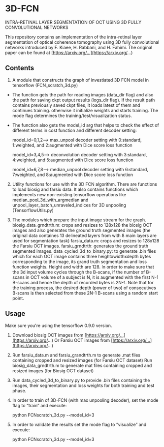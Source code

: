 
# 3D-FCN
INTRA-RETINAL LAYER SEGMENTATION OF OCT USING 3D FULLY CONVOLUTIONAL NETWORKS

This repository contains an implementation of the intra-retinal layer segmentation of optical coherence tomography using 3D fully convolutional networks introduced by F. Kiaee, H. Rabbani, and H. Fahimi. The original paper can be found at
[https://arxiv.org/…](https://arxiv.org/...)

## Contents

1. A module that constructs the graph of investiated 3D FCN model in tensorflow  (FCN_scratch_3d.py)
* The function gets the path for reading images (data_dir flag) and also the path for saving ckpt output results (logs_dir flag). If the result path contains previously saved ckpt files, it loads latest of them and continues training. otherwise it initialize weights and starts training.
The mode flag determines the training/test/visualization status.
* The function also gets the model_id arg that helps to check the effect of different terms in cost function and different decoder setting: 

  model_id=0,1,2--> max_unpool decoder setting with 0:standard, 1:weighted, and 2:augmented with Dice score loss function
 
  model_id=3,4,5--> deconvolution decoder setting with 3:standard, 4:weighted, and 5:augmented with Dice score loss function
 
  model_id=6,7,8--> median_unpool decoder setting with 6:standard, 7:weighted, and 8:augmented with Dice score loss function        


2. Utility functions for use with the 3D FCN algorithm. There are functions to load biosig and farsiu data. It also contains functions which implements new non-existing tensorflow operations like median_pool_3d_with_argmedian and unpool_layer_batch_unraveled_indices for 3D unpooling (TensorflowUtils.py)

3. The modules which prepare the input image stream for the graph. biosig_data_grndtrth.m: crops and resizes to 128x128 the biosig OCT images and also generates the ground truth segmented images (the original data containes 13 delineated layers from with 8 main layers are used for segmentation task)
farsiu_data.m: crops and resizes to 128x128 the Farsiu OCT images.
farsiu_grndtrth: generates the ground truth segmented images.
data_cycled_3d_to_binary.py: to generate .bin files which for each OCT image contains three heightxwidthxdepth bytes corresponding to the image, its grand truth segmentation and loss function weights. Height and width are 128. In order to make sure that the 3d input volume cycles through the B-scans, if the number of B-scans in OCT volume of a subject
is N, it is augmented with the first N-1 B-scans and hence the depth of recorded bytes is 2N-1. Note that for the training process, the desired depth (power of two) of consecutives B-scans is then selected from these 2N-1 B-scans using a random start point.  
 
## Usage

Make sure you're using the tensorflow 0.9.0 version.

1. Download biosig OCT images from [https://arxiv.org/…](https://arxiv.org/...)
Or 
Farsiu OCT images from 
[https://arxiv.org/…](https://arxiv.org/...)

2. Run farsiu_data.m and farsiu_grandtrth.m to generate .mat files containing cropped and resized images (for Farsiu OCT dataset)
Run biosig_data_grndtrth.m to generate mat files containing cropped and resized images (for Biosig OCT dataset)

3. Run data_cycled_3d_to_binary.py to provide .bin files containing the images, their segmentation and loss weights for both training and test phase. 

4. In order to train of 3D-FCN (with max unpooling decoder), set the mode flag to “train” and execute:
  
   python FCNscratch_3d.py --model_id=3  

5. In order to validate the results set the mode flag to “visualize” and execute:
  
   python FCNscratch_3d.py --model_id=3

